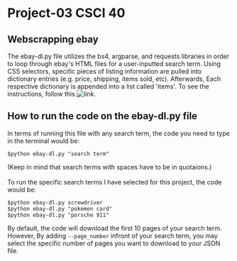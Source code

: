 # Project-03 CSCI 40

## Webscrapping ebay

The ebay-dl.py file utilizes the bs4, argparse, and requests libraries in order to loop through ebay's HTML files for a user-inputted search term. Using CSS selectors, specific pieces of listing information are pulled into dictionary entries (e.g. price, shipping, items sold, etc). Afterwards, Each respective dictionary is appended into a list called 'items'. To see the instructions, follow this ![link](https://github.com/mikeizbicki/cmc-csci040/tree/2022fall/project_03). 

## How to run the code on the ebay-dl.py file
In terms of running this file with any search term, the code you need to type in the terminal would be:
```
$python ebay-dl.py "search term"
```
(Keep in mind that search terms with spaces have to be in quotaions.)
 <br />
 <br />
To run the specific search terms I have selected for this project, the code would be:
```
$python ebay-dl.py screwdriver
$python ebay-dl.py "pokemon card"
$python ebay-dl.py "porsche 911"
```

By default, the code will download the first 10 pages of your search term. However, By adding `--page_number` infront of your search term, you may select the specific number of pages you want to download to your JSON file.

